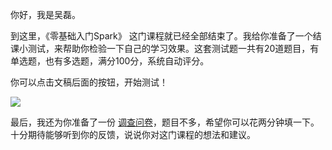 你好，我是吴磊。

到这里，《零基础入门Spark》 这门课程就已经全部结束了。我给你准备了一个结课小测试，来帮助你检验一下自己的学习效果。这套测试题一共有20道题目，有单选题，也有多选题，满分100分，系统自动评分。

你可以点击文稿后面的按钮，开始测试！

[![](https://static001.geekbang.org/resource/image/28/a4/28d1be62669b4f3cc01c36466bf811a4.png?wh=1142*201)](http://time.geekbang.org/quiz/intro?act_id=1166&exam_id=3200)

最后，我还为你准备了一份 [调查问卷](https://jinshuju.net/f/lYgjdu)，题目不多，希望你可以花两分钟填一下。十分期待能够听到你的反馈，说说你对这门课程的想法和建议。